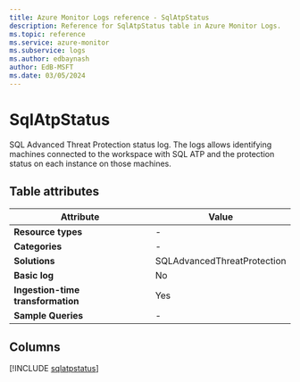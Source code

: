 ```yaml
---
title: Azure Monitor Logs reference - SqlAtpStatus
description: Reference for SqlAtpStatus table in Azure Monitor Logs.
ms.topic: reference
ms.service: azure-monitor
ms.subservice: logs
ms.author: edbaynash
author: EdB-MSFT
ms.date: 03/05/2024
---
```


# SqlAtpStatus

SQL Advanced Threat Protection status log. The logs allows identifying machines connected to the workspace with SQL ATP and the protection status on each instance on those machines.


## Table attributes

|Attribute|Value|
|---|---|
|**Resource types**|-|
|**Categories**|-|
|**Solutions**| SQLAdvancedThreatProtection|
|**Basic log**|No|
|**Ingestion-time transformation**|Yes|
|**Sample Queries**|-|



## Columns
  
[!INCLUDE [sqlatpstatus](.././tables/includes/sqlatpstatus-include.md)]
